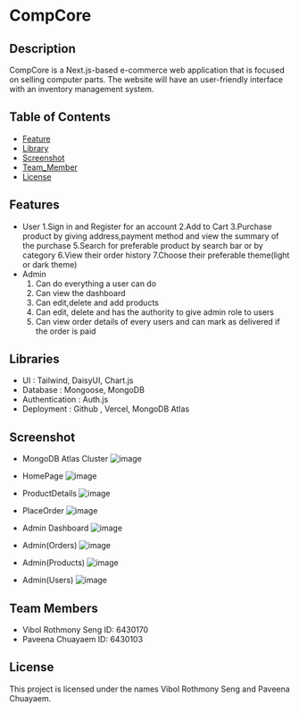 # CompCore
## Description
CompCore is a Next.js-based e-commerce web application that is focused on selling computer parts. The website will have an user-friendly interface with an inventory management system.
 
## Table of Contents
- [Feature](#Feature)
- [Library](#Library)
- [Screenshot](#Screenshot)
- [Team_Member](#Team_Member)
- [License](#license)
 
## Features
- User
  1.Sign in and Register for an account
  2.Add to Cart
  3.Purchase product by giving address,payment method and view the summary of the purchase
  5.Search for preferable product by search bar or by category
  6.View their order history
  7.Choose their preferable theme(light or dark theme)
- Admin
  1. Can do everything a user can do
  2. Can view the dashboard
  3. Can edit,delete and add products
  4. Can edit, delete and has the authority to give admin role to users
  5. Can view order details of every users and can mark as delivered if the order is paid
 
 
## Libraries
- UI : Tailwind, DaisyUI, Chart.js
- Database : Mongoose, MongoDB
- Authentication : Auth.js
- Deployment : Github , Vercel, MongoDB Atlas

## Screenshot
- MongoDB Atlas Cluster
  ![image](https://github.com/user-attachments/assets/352db7f1-c511-4582-b075-e9390876270d)
- HomePage 
  ![image](https://github.com/user-attachments/assets/3f67dcd8-611a-4e76-b3f8-17985794af3e)
 
- ProductDetails
  ![image](https://github.com/user-attachments/assets/668aaac0-f152-4474-92f4-9b4cd36c90c6)
 
- PlaceOrder
  ![image](https://github.com/user-attachments/assets/c7df05e4-0e37-4df0-af5b-c42eecfbe84b)
- Admin Dashboard
  ![image](https://github.com/user-attachments/assets/da4f9f1d-4979-44c8-a421-8c88f5d2c02a)
- Admin(Orders)
![image](https://github.com/user-attachments/assets/0a738fbb-19d7-42f7-aa2f-4d8a396e63fd)
 
 
- Admin(Products)
  ![image](https://github.com/user-attachments/assets/781ed5f2-938c-4741-a517-70cab32e5502)
- Admin(Users)
  ![image](https://github.com/user-attachments/assets/3ad73acb-42d9-464b-a0ae-42d541da8a6b)
 
 
## Team Members
- Vibol Rothmony Seng ID: 6430170
- Paveena Chuayaem ID: 6430103
## License
This project is licensed under the names Vibol Rothmony Seng and Paveena Chuayaem.

